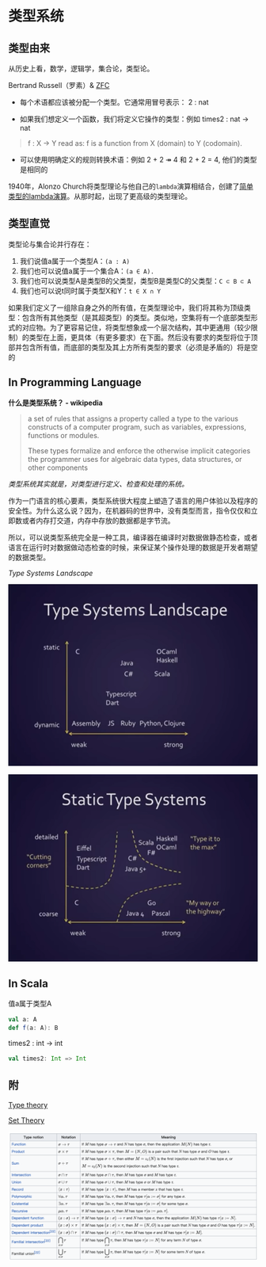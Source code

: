 # 类型系统

## 类型由来

从历史上看，数学，逻辑学，集合论，类型论。

Bertrand Russell（罗素）& [ZFC](https://en.wikipedia.org/wiki/Zermelo%E2%80%93Fraenkel_set_theory)

- 每个术语都应该被分配一个类型。它通常用冒号表示：
2 : nat

- 如果我们想定义一个函数，我们将定义它操作的类型：例如
times2 : nat → nat

> f : X → Y read as: f is a function from X (domain) to Y (codomain).

- 可以使用明确定义的规则转换术语：例如
2 + 2 ↠ 4 和 2 + 2 = 4, 他们的类型是相同的

1940年，Alonzo Church将类型理论与他自己的`lambda`演算相结合，创建了[简单类型的lambda演算](https://en.wikipedia.org/wiki/Simply_typed_lambda_calculus)。从那时起，出现了更高级的类型理论。

## 类型直觉

类型论与集合论并行存在：

1. 我们说值a属于一个类型A：`(a : A)`
2. 我们也可以说值a属于一个集合A：`(a ∈ A).`
3. 我们也可以说类型A是类型B的父类型，类型B是类型C的父类型：`C ⊂ B ⊂ A`
4. 我们也可以说t同时属于类型X和Y：`t ∈ X ∩ Y`

如果我们定义了一组除自身之外的所有值，在类型理论中，我们将其称为顶级类型：包含所有其他类型（是其超类型）的类型。类似地，空集将有一个底部类型形式的对应物。为了更容易记住，将类型想象成一个层次结构，其中更通用（较少限制）的类型在上面，更具体（有更多要求）在下面。然后没有要求的类型将位于顶部并包含所有值，而底部的类型及其上方所有类型的要求（必须是矛盾的）将是空的

## In Programming Language

**什么是类型系统？ - wikipedia**

> a set of rules that assigns a property called a type to the various constructs of a computer program, such as variables, expressions, functions or modules.
> 
> These types formalize and enforce the otherwise implicit categories the programmer uses for algebraic data types, data structures, or other components

*类型系统其实就是，对类型进行定义、检查和处理的系统。*

作为一门语言的核心要素，类型系统很大程度上塑造了语言的用户体验以及程序的安全性。为什么这么说？因为，在机器码的世界中，没有类型而言，指令仅仅和立即数或者内存打交道，内存中存放的数据都是字节流。

所以，可以说类型系统完全是一种工具，编译器在编译时对数据做静态检查，或者语言在运行时对数据做动态检查的时候，来保证某个操作处理的数据是开发者期望的数据类型。

*Type Systems Landscape*

![type system landscape](img/typesystemlandscape.png)

![static type system](img/statictypesystem.png)

## In Scala

值a属于类型A

```scala
val a: A
def f(a: A): B
```

times2 : int → int

```scala
val times2: Int => Int
```

## 附

[Type theory](https://plato.stanford.edu/entries/type-theory/)

[Set Theory](https://plato.stanford.edu/entries/set-theory/)

![type nation](img/typenotion.png "type notion")

